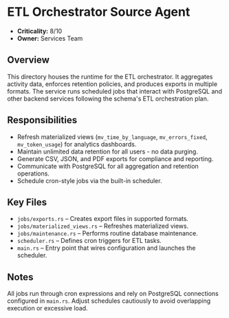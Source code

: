 # ETL Orchestrator Source Agent

- **Criticality:** 8/10
- **Owner:** Services Team

## Overview
This directory houses the runtime for the ETL orchestrator. It aggregates
activity data, enforces retention policies, and produces exports in multiple
formats. The service runs scheduled jobs that interact with PostgreSQL and other
backend services following the schema's ETL orchestration plan.

## Responsibilities
- Refresh materialized views (`mv_time_by_language`, `mv_errors_fixed`,
  `mv_token_usage`) for analytics dashboards.
- Maintain unlimited data retention for all users - no data purging.
- Generate CSV, JSON, and PDF exports for compliance and reporting.
- Communicate with PostgreSQL for all aggregation and retention operations.
- Schedule cron-style jobs via the built-in scheduler.

## Key Files
- `jobs/exports.rs` – Creates export files in supported formats.
- `jobs/materialized_views.rs` – Refreshes materialized views.
- `jobs/maintenance.rs` – Performs routine database maintenance.
- `scheduler.rs` – Defines cron triggers for ETL tasks.
- `main.rs` – Entry point that wires configuration and launches the scheduler.

## Notes
All jobs run through cron expressions and rely on PostgreSQL connections
configured in `main.rs`. Adjust schedules cautiously to avoid overlapping
execution or excessive load.
